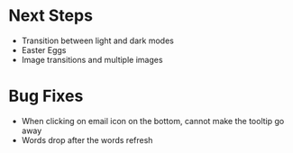# Next Steps
- Transition between light and dark modes
- Easter Eggs
- Image transitions and multiple images

# Bug Fixes
- When clicking on email icon on the bottom, cannot make the tooltip go away
- Words drop after the words refresh
